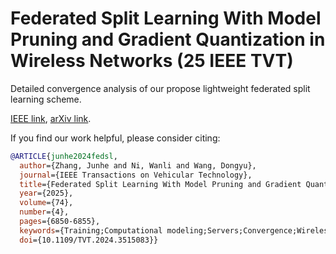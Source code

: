 # Federated Split Learning With Model Pruning and Gradient Quantization in Wireless Networks (25 IEEE TVT)

Detailed convergence analysis of our propose lightweight federated split learning scheme.

[IEEE link](https://ieeexplore.ieee.org/document/10791300), [arXiv link](https://arxiv.org/abs/2412.06414).

If you find our work helpful, please consider citing:

```bibtex
@ARTICLE{junhe2024fedsl,
  author={Zhang, Junhe and Ni, Wanli and Wang, Dongyu},
  journal={IEEE Transactions on Vehicular Technology}, 
  title={Federated Split Learning With Model Pruning and Gradient Quantization in Wireless Networks}, 
  year={2025},
  volume={74},
  number={4},
  pages={6850-6855},
  keywords={Training;Computational modeling;Servers;Convergence;Wireless networks;Quantization (signal);Load modeling;Vectors;Propagation losses;Data models;Federated split learning;model pruning;gradient quantization;dropout;convergence analysis},
  doi={10.1109/TVT.2024.3515083}}
```
